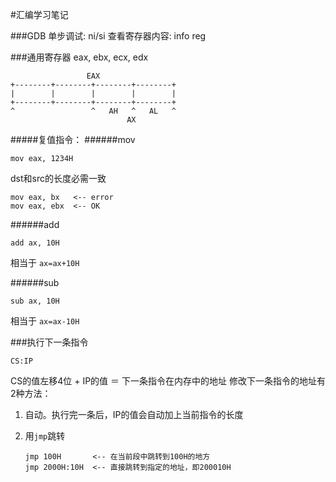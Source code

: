 #汇编学习笔记

###GDB
单步调试: ni/si
查看寄存器内容: info reg

###通用寄存器
eax, ebx, ecx, edx
```
                 EAX
+--------+--------+--------+--------+
|        |        |        |        |
+--------+--------+--------+--------+
^                 ^   AH   ^   AL   ^
                          AX
```
#####复值指令：
######mov
```
mov eax, 1234H
```
dst和src的长度必需一致
```
mov eax, bx   <-- error
mov eax, ebx  <-- OK
```

######add
```
add ax, 10H
```
相当于 `ax=ax+10H`

######sub
```
sub ax, 10H
```
相当于 `ax=ax-10H`

###执行下一条指令
```
CS:IP
```
CS的值左移4位 + IP的值 ＝ 下一条指令在内存中的地址
修改下一条指令的地址有2种方法：

1. 自动。执行完一条后，IP的值会自动加上当前指令的长度
2. 用`jmp`跳转

	```
	jmp 100H       <-- 在当前段中跳转到100H的地方
	jmp 2000H:10H  <-- 直接跳转到指定的地址，即200010H
	```
